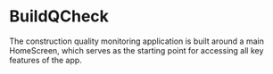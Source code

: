# BuildQCheck
The construction quality monitoring application is built around a main HomeScreen, which serves as the starting point for accessing all key features of the app.
